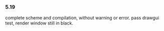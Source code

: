 ### 5.19 
complete scheme and compilation, without warning or error. pass drawgui test, render window still in black. 
